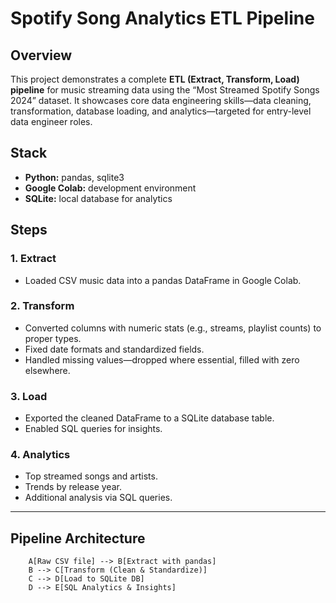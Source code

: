 # Spotify Song Analytics ETL Pipeline

## Overview
This project demonstrates a complete **ETL (Extract, Transform, Load) pipeline** for music streaming data using the “Most Streamed Spotify Songs 2024” dataset. It showcases core data engineering skills—data cleaning, transformation, database loading, and analytics—targeted for entry-level data engineer roles.

## Stack
- **Python:** pandas, sqlite3
- **Google Colab:** development environment
- **SQLite:** local database for analytics

## Steps

### 1. Extract
- Loaded CSV music data into a pandas DataFrame in Google Colab.

### 2. Transform
- Converted columns with numeric stats (e.g., streams, playlist counts) to proper types.
- Fixed date formats and standardized fields.
- Handled missing values—dropped where essential, filled with zero elsewhere.

### 3. Load
- Exported the cleaned DataFrame to a SQLite database table.
- Enabled SQL queries for insights.

### 4. Analytics
- Top streamed songs and artists.
- Trends by release year.
- Additional analysis via SQL queries.

***

## Pipeline Architecture

```
    A[Raw CSV file] --> B[Extract with pandas]
    B --> C[Transform (Clean & Standardize)]
    C --> D[Load to SQLite DB]
    D --> E[SQL Analytics & Insights]
```
